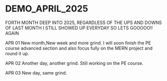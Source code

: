# DEMO_APRIL_2025
FORTH MONTH DEEP INTO 2025, REGARDLESS OF THE UPS AND DOWNS OF LAST MONTH I STILL SHOWED UP EVERYDAY SO LETS GOOOOO!! AGAIN

APR 01
New month,New week and more grind.
I will soon finish the PE course advanced section and also focus fully on the MERN project and round it up.

APR 02
Another day, another grind.
Still working on the PE course.

APR 03
New day, same grind.
